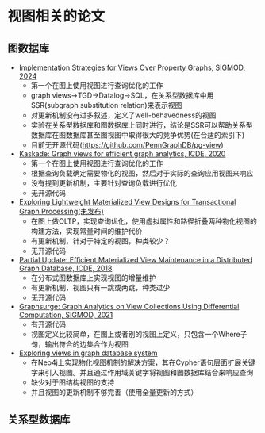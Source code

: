 # 视图相关的论文
## 图数据库
- [Implementation Strategies for Views Over Property Graphs, SIGMOD, 2024](https://dl.acm.org/doi/pdf/10.1145/3654949)
    * 第一个在图上使用视图进行查询优化的工作
    * graph views->TGD->Datalog->SQL，在关系型数据库中用SSR(subgraph substitution relation)来表示视图
    * 对更新机制没有过多叙述，定义了well-behavedness的视图
    * 实验在关系型数据库和图数据库上同时进行，结论是SSR可以帮助关系型数据库在图数据库甚至图视图中取得很大的竞争优势(在合适的索引下)
    * 目前无开源代码(https://github.com/PennGraphDB/pg-view)
- [Kaskade: Graph views for efficient graph analytics, ICDE, 2020](https://ieeexplore.ieee.org/stamp/stamp.jsp?tp=&arnumber=9101351)
    * 第一个在图上使用视图进行查询优化的工作
    * 根据查询负载确定需要物化的视图，然后对于实际的查询应用视图来响应
    * 没有提到更新机制，主要针对查询负载进行优化
    * 无开源代码
- [Exploring Lightweight Materialized View Designs for Transactional Graph Processing(未发布)](https://xxx)
    * 在图上做OLTP，实现查询优化，使用虚拟属性和路径折叠两种物化视图的构建方法，实现常量时间的维护代价
    * 有更新机制，针对于特定的视图，种类较少？
    * 无开源代码
- [Partial Update: Efficient Materialized View Maintenance in a Distributed Graph Database, ICDE, 2018](https://ieeexplore.ieee.org/document/8509387)
    * 在分布式图数据库上实现视图的增量维护
    * 有更新机制，视图只有一跳或两跳，种类过少
    * 无开源代码
- [Graphsurge: Graph Analytics on View Collections Using Differential Computation, SIGMOD, 2021](https://dl.acm.org/doi/pdf/10.1145/3448016.3452837)
    * 有开源代码
    * 视图定义比较简单，在图上或者别的视图上定义，只包含一个Where子句，输出符合的边集合作为视图
- [Exploring views in graph database system](https://escholarship.mcgill.ca/concern/theses/z890s042x)
    * 在Neo4j上实现物化视图机制的解决方案，其在Cypher语句层面扩展关键字来引入视图。并且通过作用域关键字将视图和图数据库结合来响应查询
    * 缺少对于图结构视图的支持
    * 并且视图的更新机制不够完善（使用全量更新的方式）

## 关系型数据库
